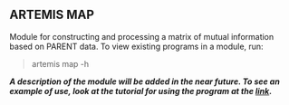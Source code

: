 ## ARTEMIS MAP

Module for constructing and processing a matrix of mutual information based on PARENT data. To view existing programs in a module, run:

> artemis map -h

***A description of the module will be added in the near future. To see an example of use, look at the tutorial for using the program at the [link](https://nalsur-veallam.github.io/TestPages/tutorial.html).***
